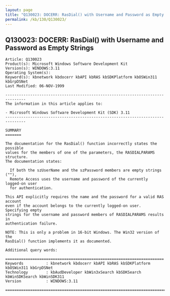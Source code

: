 ```yaml
---
layout: page
title: "Q130023: DOCERR: RasDial() with Username and Password as Empty Strings"
permalink: /kb/130/Q130023/
---
```


## Q130023: DOCERR: RasDial() with Username and Password as Empty Strings

	Article: Q130023
	Product(s): Microsoft Windows Software Development Kit
	Version(s): WINDOWS:3.11
	Operating System(s): 
	Keyword(s): kbnetwork kbdocerr kbAPI kbRAS kbSDKPlatform kbOSWin311 kbGrpDSNet
	Last Modified: 06-NOV-1999
	
	-------------------------------------------------------------------------------
	The information in this article applies to:
	
	- Microsoft Windows Software Development Kit (SDK) 3.11 
	-------------------------------------------------------------------------------
	
	SUMMARY
	=======
	
	The documentation for the RasDial() function incorrectly states the possible
	values for the members of one of the parameters, the RASDIALPARAMS structure.
	The documentation states:
	
	  If both the szUserName and the szPassword members are empty strings (""),
	  Remote Access uses the username and password of the currently logged-on user
	  for authentication.
	
	This API explicitly requires the name and the password for a valid RAS account
	even if the account belongs to the currently logged-on user. Specifying empty
	strings for the username and password members of RASDIALPARAMS results in
	authentication failure.
	
	NOTE: This is only a problem in 16-bit Windows. The Win32 version of the
	RasDial() function implements it as documented.
	
	Additional query words:
	
	======================================================================
	Keywords          : kbnetwork kbdocerr kbAPI kbRAS kbSDKPlatform kbOSWin311 kbGrpDSNet 
	Technology        : kbAudDeveloper kbWin3xSearch kbSDKSearch kbWinSDKSearch kbWinSDK311
	Version           : WINDOWS:3.11
	
	=============================================================================
	
